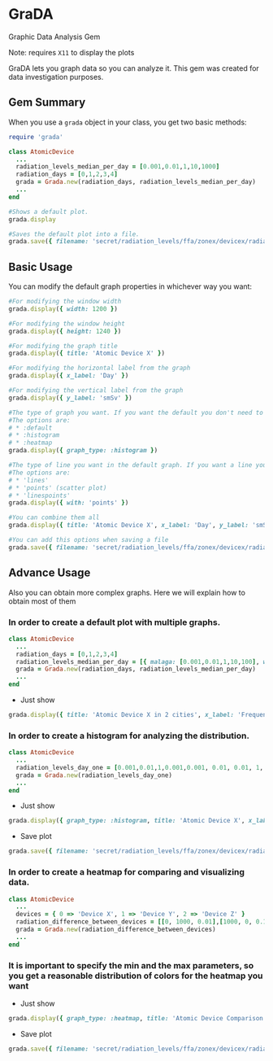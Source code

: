 GraDA
=====
Graphic Data Analysis Gem

Note: requires `X11` to display the plots

GraDA lets you graph data so you can analyze it. This gem was created for data investigation purposes.

## Gem Summary

When you use a `grada` object in your class, you get two basic methods:

```ruby
require 'grada'

class AtomicDevice
  ...
  radiation_levels_median_per_day = [0.001,0.01,1,10,1000]
  radiation_days = [0,1,2,3,4]
  grada = Grada.new(radiation_days, radiation_levels_median_per_day)
  ...
end

#Shows a default plot.
grada.display

#Saves the default plot into a file.
grada.save({ filename: 'secret/radiation_levels/ffa/zonex/devicex/radiation_level_malaga.png' })
```

## Basic Usage

You can modify the default graph properties in whichever way you want:

```ruby
#For modifying the window width
grada.display({ width: 1200 })

#For modifying the window height
grada.display({ height: 1240 })

#For modifying the graph title
grada.display({ title: 'Atomic Device X' })

#For modifying the horizontal label from the graph
grada.display({ x_label: 'Day' })

#For modifying the vertical label from the graph
grada.display({ y_label: 'smSv' })

#The type of graph you want. If you want the default you don't need to specify this parameter
#The options are:
# * :default
# * :histogram
# * :heatmap
grada.display({ graph_type: :histogram })

#The type of line you want in the default graph. If you want a line you don't need to specify this parameter
#The options are:
# * 'lines'
# * 'points' (scatter plot)
# * 'linespoints'
grada.display({ with: 'points' })

#You can combine them all
grada.display({ title: 'Atomic Device X', x_label: 'Day', y_label: 'smSv', with: 'points' })

#You can add this options when saving a file
grada.save({ filename: 'secret/radiation_levels/ffa/zonex/devicex/radiation_level_malaga.png' ,title: 'Atomic Device X', x_label: 'Day', y_label: 'smSv', with: 'points' })
```

## Advance Usage

Also you can obtain more complex graphs. Here we will explain how to obtain most of them 

### In order to create a default plot with multiple graphs. 

```ruby
class AtomicDevice
  ...
  radiation_days = [0,1,2,3,4]
  radiation_levels_median_per_day = [{ malaga: [0.001,0.01,1,10,100], with: 'points' }, { granada: [1,10,100,100,1000] } ]
  grada = Grada.new(radiation_days, radiation_levels_median_per_day)
  ...
end
```

* Just show

```ruby
grada.display({ title: 'Atomic Device X in 2 cities', x_label: 'Frequency', y_label: 'smSv/day_one' })
```

### In order to create a histogram for analyzing the distribution. 

```ruby
class AtomicDevice
  ...
  radiation_levels_day_one = [0.001,0.01,1,0.001,0.001, 0.01, 0.01, 1, 0.01, 1, 0.01, 0.001, 0.001, 0.001, 0.001]
  grada = Grada.new(radiation_levels_day_one)
  ...
end
```

* Just show

```ruby
grada.display({ graph_type: :histogram, title: 'Atomic Device X', x_label: 'Frequency', y_label: 'smSv/day_one' })
```

* Save plot

```ruby
grada.save({ filename: 'secret/radiation_levels/ffa/zonex/devicex/radiation_level_malaga.png' ,graph_type: :histogram, title: 'Atomic Device X', x_label: 'Frequency', y_label: 'smSv/day_one' })
```
### In order to create a heatmap for comparing and visualizing data.

```ruby
class AtomicDevice
  ...
  devices = { 0 => 'Device X', 1 => 'Device Y', 2 => 'Device Z' }
  radiation_difference_between_devices = [[0, 1000, 0.01],[1000, 0, 0.1],[0.01, 0.1, 0]]
  grada = Grada.new(radiation_difference_between_devices)
  ...
end
```

### It is important to specify the min and the max parameters, so you get a reasonable distribution of colors for the heatmap you want

* Just show

```ruby
grada.display({ graph_type: :heatmap, title: 'Atomic Device Comparison', x_label: 'Difference', min: 0, max: 1})
```

* Save plot

```ruby
grada.save({ filename: 'secret/radiation_levels/ffa/zonex/devicex/radiation_level_malaga.png' ,graph_type: :heatmap, title: 'Atomic Device Comparison', x_label: 'Difference', min: 0, max: 1})
```

